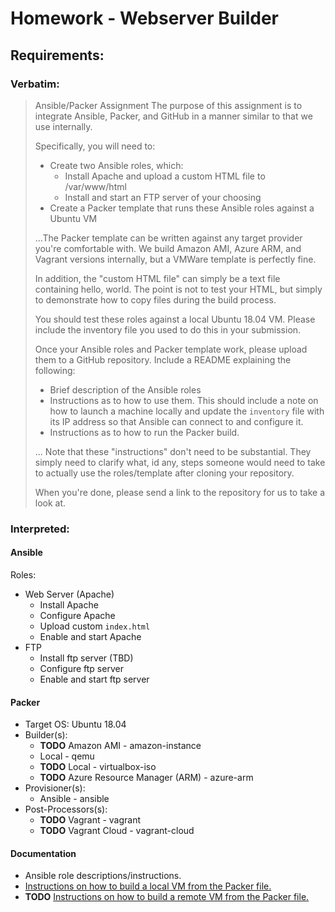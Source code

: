 # Homework - Webserver Builder
## Requirements:
### Verbatim:
> Ansible/Packer Assignment
> The purpose of this assignment is to integrate Ansible, Packer, and GitHub in a manner similar to that we use internally.
> 
> Specifically, you will need to:
> - Create two Ansible roles, which:
>   - Install Apache and upload a custom HTML file to /var/www/html
>   - Install and start an FTP server of your choosing
> - Create a Packer template that runs these Ansible roles against a Ubuntu VM
> 
> ...The Packer template can be written against any target provider you're comfortable with. We build Amazon AMI, Azure ARM, and Vagrant versions internally, but a VMWare template is perfectly fine.
> 
> In addition, the "custom HTML file" can simply be a text file containing hello, world. The point is not to test your HTML, but simply to demonstrate how to copy files during the build process. 
> 
> You should test these roles against a local Ubuntu 18.04 VM. Please include the inventory file you used to do this in your submission.
> 
> Once your Ansible roles and Packer template work, please upload them to a GitHub repository. Include a README explaining the following:
> - Brief description of the Ansible roles
> - Instructions as to how to use them. This should include a note on how to launch a machine locally and update the `inventory` file with its IP address so that Ansible can connect to and configure it.
> - Instructions as to how to run the Packer build.
> 
> ... Note that these "instructions" don't need to be substantial. They simply need to clarify what, id any, steps someone would need to take to actually use the roles/template after cloning your repository.
> 
> When you're done, please send a link to the repository for us to take a look at.
### Interpreted:
#### Ansible
Roles:
* Web Server (Apache)
  * Install Apache
  * Configure Apache
  * Upload custom `index.html`
  * Enable and start Apache
* FTP
  * Install ftp server (TBD)
  * Configure ftp server
  * Enable and start ftp server
#### Packer
* Target OS: Ubuntu 18.04
* Builder(s):
  * **TODO** Amazon AMI - amazon-instance
  * Local - qemu
  * **TODO** Local - virtualbox-iso
  * **TODO** Azure Resource Manager (ARM) - azure-arm
* Provisioner(s):
  * Ansible - ansible
* Post-Processors(s):
  * **TODO** Vagrant - vagrant
  * **TODO** Vagrant Cloud - vagrant-cloud
#### Documentation
* Ansible role descriptions/instructions.
* [Instructions on how to build a local VM from the Packer file.](https://github.com/exit107/homework-webserver-builder/blob/master/LOCAL_INSTRUCTIONS.md)
* **TODO** [Instructions on how to build a remote VM from the Packer file.](https://github.com/exit107/homework-webserver-builder/blob/master/REMOTE_INSTRUCTIONS.md)
